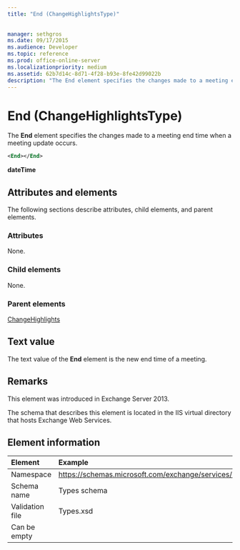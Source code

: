 ```yaml
---
title: "End (ChangeHighlightsType)"
 
 
manager: sethgros
ms.date: 09/17/2015
ms.audience: Developer
ms.topic: reference
ms.prod: office-online-server
ms.localizationpriority: medium
ms.assetid: 62b7d14c-8d71-4f28-b93e-8fe42d99022b
description: "The End element specifies the changes made to a meeting end time when a meeting update occurs."
---
```


# End (ChangeHighlightsType)

The **End** element specifies the changes made to a meeting end time when a meeting update occurs. 
  
```XML
<End></End>
```

 **dateTime**
## Attributes and elements

The following sections describe attributes, child elements, and parent elements.
  
### Attributes

None.
  
### Child elements

None.
  
### Parent elements

[ChangeHighlights](changehighlights.md)
  
## Text value

The text value of the **End** element is the new end time of a meeting. 
  
## Remarks

This element was introduced in Exchange Server 2013.
  
The schema that describes this element is located in the IIS virtual directory that hosts Exchange Web Services.
  
## Element information

| Element | Example |
|:-----|:-----|
|Namespace  <br/> |https://schemas.microsoft.com/exchange/services/2006/types  <br/> |
|Schema name  <br/> |Types schema  <br/> |
|Validation file  <br/> |Types.xsd  <br/> |
|Can be empty  <br/> ||
   

